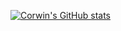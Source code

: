 [![Corwin's GitHub stats](https://github-readme-stats.vercel.app/api?username=corwindark)](https://github.com/corwindark/github-readme-stats)
